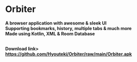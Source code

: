 # Orbiter
**A browser application with awesome & sleek UI**<br>
**Supporting bookmarks, history, multiple tabs & much more**<br>
**Made using Kotlin, XML & Room Database**<br><br>

**Download link> https://github.com/Hyouteki/Orbiter/raw/main/Orbiter.apk**
